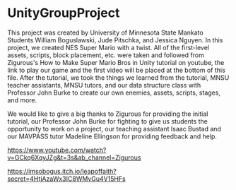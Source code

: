 # UnityGroupProject

This project was created by University of Minnesota State Mankato Students William Boguslawski, Jude Pitschka, and Jessica Nguyen. In this project, we created NES Super Mario with a twist. All of the first-level assets, scripts, block placement, etc. were taken and followed from Zigurous's How to Make Super Mario Bros in Unity tutorial on youtube, the link to play our game and the first video will be placed at the bottom of this file. After the tutorial, we took the things we learned from the tutorial, MNSU teacher assistants, MNSU tutors, and our data structure class with Professor John Burke to create our own enemies, assets, scripts, stages, and more.

We would like to give a big thanks to Zigurous for providing the initial tutorial, our Professor John Burke for fighting to give us students the opportunity to work on a project, our teaching assistant Isaac Bustad and our MAVPASS tutor Madeline Ellingson for providing feedback and help. 

https://www.youtube.com/watch?v=GCkq6XqyJZg&t=3s&ab_channel=Zigurous

https://imsobogus.itch.io/leapoffaith?secret=4HtjAzaWx3IC8WMvGu4V15HFs
